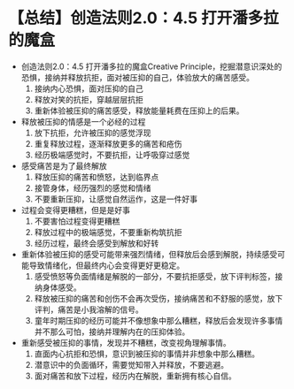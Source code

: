 # 【总结】创造法则2.0：4.5 打开潘多拉的魔盒

-   创造法则2.0：4.5 打开潘多拉的魔盒Creative Principle，挖掘潜意识深处的恐惧，接纳并释放抗拒，面对被压抑的自己，体验放大的痛苦感受。
    1.  接纳内心恐惧，面对压抑的自己
    2.  释放对笑的抗拒，穿越层层抗拒
    3.  重新体验被压抑的痛苦感受，释放能量耗费在压抑上的后果。
-   释放被压抑的情感是一个必经的过程
    1.  放下抗拒，允许被压抑的感觉浮现
    2.  重复释放过程，逐渐释放更多的痛苦和疮伤
    3.  经历极端感觉时，不要抗拒，让呼吸穿过感觉
-   感受痛苦是为了最终解放
    1.  释放压抑的痛苦和愤怒，达到临界点
    2.  接管身体，经历强烈的感觉和情绪
    3.  不要重新压抑，让感觉自然运作，这是一件好事
-   过程会变得更糟糕，但是是好事
    1.  不要害怕过程变得更糟糕
    2.  释放过程中的极端感觉，不要重新构筑抗拒
    3.  经历过程，最终会感受到解放和好转
-   重新体验被压抑的感受可能带来强烈情绪，但释放后会感到解脱，持续感受可能导致情绪化，但最终内心会变得更好更稳定。
    1.  感受愤怒等负面情绪是解脱的一部分，不要抗拒感受，放下评判标签，接纳身体感受。
    2.  释放被压抑的痛苦和创伤不会再次受伤，接纳痛苦和不舒服的感觉，放下评判，痛苦是小我溶解的信号。
    3.  童年时期压抑的经历可能并不像想象中那么糟糕，释放后会发现许多事情并不那么可怕，接纳并理解内在的压抑体验。
-   重新感受被压抑的事情，发现并不糟糕，改变视角理解事情。
    1.  直面内心抗拒和恐惧，意识到被压抑的事情并非想象中那么糟糕。
    2.  潜意识中的负面循环，需要觉知带入并释放，不要逃避。
    3.  面对痛苦和放下过程，经历内在解脱，重新拥有核心自信。